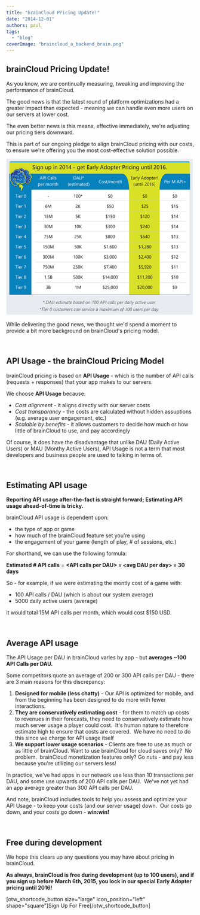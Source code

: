 ```yaml
---
title: "brainCloud Pricing Update!"
date: "2014-12-01"
authors: paul
tags: 
  - "blog"
coverImage: "braincloud_a_backend_brain.png"
---
```


## brainCloud Pricing Update!

As you know, we are continually measuring, tweaking and improving the performance of brainCloud.

The good news is that the latest round of platform optimizations had a greater impact than expected - meaning we can handle even more users on our servers at lower cost.

The even better news is this means, effective immediately, we're adjusting our pricing tiers downward.

This is part of our ongoing pledge to align brainCloud pricing with our costs, to ensure we're offering you the most cost-effective solution possible.

[![braincloud_pricing](images/brainCloud_pricing.png)](images/brainCloud_pricing.png)

While delivering the good news, we thought we'd spend a moment to provide a bit more background on brainCloud's pricing model.

 

## API Usage - the brainCloud Pricing Model

brainCloud pricing is based on **API Usage** - which is the number of API calls (requests + responses) that your app makes to our servers.

We choose **API Usage** because:

- _Cost alignment_ - it aligns directly with our server costs
- _Cost transparancy_ - the costs are calculated without hidden assuptions (e.g. average user engagement, etc.)
- _Scalable by benefits_ - it allows customers to decide how much or how little of brainCloud to use, and pay accordingly

Of course, it does have the disadvantage that unlike DAU (Daily Active Users) or MAU (Monthy Active Users), API Usage is not a term that most developers and business people are used to talking in terms of.

 

## Estimating API usage

**Reporting API usage after-the-fact is straight forward; Estimating API usage ahead-of-time is tricky.**

brainCloud API usage is dependent upon:

- the type of app or game
- how much of the brainCloud feature set you're using
- the engagement of your game (length of play, # of sessions, etc.)

For shorthand, we can use the following formula:

**Estimated # API calls** = **<API calls per DAU\>** x **<avg DAU per day\>** x **30 days**

So - for example, if we were estimating the montly cost of a game with:

- 100 API calls / DAU (which is about our system average)
- 5000 daily active users (average)

it would total 15M API calls per month, which would cost $150 USD.

 

## Average API usage

The API Usage per DAU in brainCloud varies by app - but **averages ~100 API Calls per DAU.**

Some competitors quote an average of 200 or 300 API calls per DAU - there are 3 main reasons for this discrepancy:

1. **Designed for mobile (less chatty)** - Our API is optimized for mobile, and from the beginning has been designed to do more with fewer interactions.
2. **They are conservatively estimating cost** - for them to match up costs to revenues in their forecasts, they need to conservatively estimate how much server usage a player could cost.  It's human nature to therefore estimate high to ensure that costs are covered.  We have no need to do this since we charge for API usage itself
3. **We support lower usage scenarios** - Clients are free to use as much or as little of brainCloud. Want to use brainCloud for cloud saves only?  No problem.  brainCloud monetization features only? Go nuts - and pay less because you're utilizing our servers less!

In practice, we've had apps in our network use less than 10 transactions per DAU, and some use upwards of 200 API calls per DAU.  We've not yet had an app average greater than 300 API calls per DAU.

And note, brainCloud includes tools to help you assess and optimize your API Usage - to keep your costs (and our server usage) down.  Our costs go down, and your costs go down - **win:win!**

 

## Free during development

We hope this clears up any questions you may have about pricing in brainCloud.

**As always, brainCloud is free during development (up to 100 users), and if you sign up before March 6th, 2015, you lock in our special Early Adopter pricing until 2016!**

[otw\_shortcode\_button size="large" icon\_position="left" shape="square"]Sign Up For Free[/otw\_shortcode\_button]
